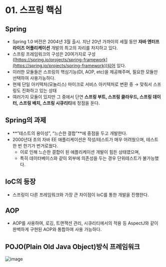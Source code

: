 # 01. 스프링 핵심

## Spring

- Spring 1.0 버전은 2004년 3월 출시. 지난 20년 가까이의 세월 동안 **자바 엔터프라이즈 어플리케이션** 개발의 최고의 자리를 차지하고 있다.
- 스프링 프레임워크의 구성은 20여가지로 구성([https://spring.io/projects/spring-framework](https://spring.io/projects/spring-framework))되어 있다.
- 이러한 모듈들은 스프링의 핵심기능(DI, AOP, etc)을 제공해주며, 필요한 모듈만 선택하여 사용가능하다.
- 현재 단일 아키텍처(모놀리스) 마이크로 서비스 아키텍처로 변환 중 → 맞춰서 스프링도 진화하고 있는 상태
- 여러가지 모듈이 있지만 그 중에서 단연 **스프링 부트, 스프링 클라우드, 스프링 데이터, 스프링 배치, 스프링 시큐리티**에 정점을 둔다.

## Spring의 과제

- **”테스트의 용이성”, “느슨한 결합”**에 중점을 두고 개발한다.
- 2000년대 초의 자바 EE 애플리케이션은 작성/테스트가 매우 어려웠으며, 테스트 한 번 한기가 번거로웠다.
    - 이로 인해 느슨한 결합이 된 애플리케이션 개발이 힘든 상태였으며,
    - 특히 데이터베이스와 같이 외부에 의존성을 두는 경우 단위테스트가 불가능했다.

## IoC의 등장

- 스프링이 다른 프레임워크와 가장 큰 차이점이 IoC를 통한 개발을 진행한다.

## AOP

- AOP를 사용하여, 로깅, 트랜잭션 관리, 시큐리티에서의 적용 등 AspectJ와 같이 완벽하게 구현된 AOP와 통합하여 사용 가능하다.

## POJO(Plain Old Java Object)방식 프레임워크
![image](https://t1.daumcdn.net/cafeattach/1Dzpp/dd13740d18dd0d6ea8d526053c7856ba8a7104db)